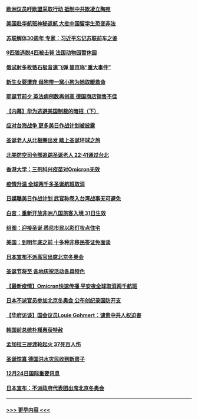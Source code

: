 #### [欧洲议员吁欧盟采取行动 抵制中共欺凌立陶宛](../pages/prog202/a103303031.md?t=12252201) 
#### [美国赴华航班神秘返航 大批中国留学生恐变非法](../pages/prog202/a103302999.md?t=12252201) 
#### [苏联解体30周年 专家：习近平忘记苏联前车之鉴](../pages/prog202/a103302955.md?t=12252201) 
#### [9匹狼逃脱4匹被击毙 法国动物园暂休园](../pages/prog202/a103302907.md?t=12252201) 
#### [俄试射多枚锆石极音速飞弹 普京称“重大事件”](../pages/prog202/a103302830.md?t=12252201) 
#### [新生女婴遭弃 母狗带一窝小狗为她取暖救命](../pages/prog202/a103302829.md?t=12252201) 
#### [耶诞节前夕 英法病例数再创高 德国商店销售不佳](../pages/prog202/a103302798.md?t=12252201) 
#### [【内幕】华为逃避美国制裁的暗招（下）](../pages/prog202/a103302780.md?t=12252201) 
#### [应对台海战争 更多美日作战计划被披露](../pages/prog202/a103302649.md?t=12252201) 
#### [圣诞老人从北极圈出发 踏上圣诞环球之旅](../pages/prog202/a103302677.md?t=12252201) 
#### [北美防空司令部追踪圣诞老人 22:41通过台北](../pages/prog202/a103302643.md?t=12252201) 
#### [香港大学：三剂科兴疫苗对Omicron无效](../pages/prog202/a103302641.md?t=12252201) 
#### [疫情升温 全球两千多圣诞航班取消](../pages/prog202/a103302669.md?t=12252201) 
#### [日媒曝美日作战计划 武官称卷入台湾战事无可避免](../pages/prog202/a103302661.md?t=12252201) 
#### [白宫：重新开放非洲八国旅客入境 31日生效](../pages/prog202/a103302393.md?t=12252201) 
#### [组图：迎接圣诞 悉尼市民以彩灯妆点住宅](../pages/prog202/a103301659.md?t=12252201) 
#### [美国：到明年底之前 十多种非移民签证免面谈](../pages/prog202/a103302438.md?t=12252201) 
#### [日本宣布不派高官出席北京冬奥会](../pages/prog202/a103302514.md?t=12252201) 
#### [圣诞节将至 各地庆祝活动各具特色](../pages/prog202/a103302502.md?t=12252201) 
#### [【最新疫情】Omicron快速传播 平安夜全球取消两千航班](../pages/prog202/a103302488.md?t=12252201) 
#### [日本不派官员参加北京冬奥会 公布创纪录国防开支](../pages/prog202/a103302493.md?t=12252201) 
#### [【华府访谈】国会议员Louie Gohmert：谴责中共人权迫害](../pages/prog202/a103302490.md?t=12252201) 
#### [韩国前总统朴槿惠获特赦](../pages/prog202/a103302444.md?t=12252201) 
#### [孟加拉三层渡轮起火 37死百人伤](../pages/prog202/a103302384.md?t=12252201) 
#### [圣诞惊喜 德国洪水灾民收到新房子](../pages/prog202/a103302310.md?t=12252201) 
#### [12月24日国际重要讯息](../pages/prog202/a103302265.md?t=12252201) 
#### [日本宣布：不派政府代表团出席北京冬奥会](../pages/prog202/a103302203.md?t=12252201) 

----
#### [ >>> 更早内容 <<< ](../indexes/prog202-earlier.md)
